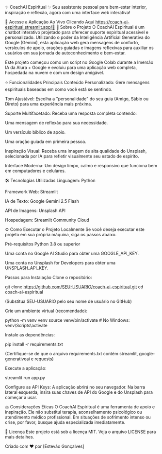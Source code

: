 ✨ CoachAI Espiritual ✨
Seu assistente pessoal para bem-estar interior, inspiração e reflexão, agora com uma interface web interativa!

🚀 Acesse a Aplicação Ao Vivo Clicando Aqui https://coach-ai-espiritual.streamlit.app/🚀
📖 Sobre o Projeto
O CoachAI Espiritual é um chatbot interativo projetado para oferecer suporte espiritual acessível e personalizado. Utilizando o poder da Inteligência Artificial Generativa do Google (Gemini), esta aplicação web gera mensagens de conforto, versículos de apoio, orações guiadas e imagens reflexivas para auxiliar os usuários em sua jornada de autoconhecimento e bem-estar.

Este projeto começou como um script no Google Colab durante a Imersão IA da Alura + Google e evoluiu para uma aplicação web completa, hospedada na nuvem e com um design amigável.

⭐ Funcionalidades Principais
Conteúdo Personalizado: Gere mensagens espirituais baseadas em como você está se sentindo.

Tom Ajustável: Escolha a "personalidade" do seu guia (Amigo, Sábio ou Direto) para uma experiência mais próxima.

Suporte Multifacetado: Receba uma resposta completa contendo:

Uma mensagem de reflexão para sua necessidade.

Um versículo bíblico de apoio.

Uma oração guiada em primeira pessoa.

Inspiração Visual: Receba uma imagem de alta qualidade do Unsplash, selecionada por IA para refletir visualmente seu estado de espírito.

Interface Moderna: Um design limpo, calmo e responsivo que funciona bem em computadores e celulares.

🛠️ Tecnologias Utilizadas
Linguagem: Python

Framework Web: Streamlit

IA de Texto: Google Gemini 2.5 Flash

API de Imagens: Unsplash API

Hospedagem: Streamlit Community Cloud

⚙️ Como Executar o Projeto Localmente
Se você deseja executar este projeto em sua própria máquina, siga os passos abaixo.

Pré-requisitos
Python 3.8 ou superior

Uma conta no Google AI Studio para obter uma GOOGLE_API_KEY.

Uma conta no Unsplash for Developers para obter uma UNSPLASH_API_KEY.

Passos para Instalação
Clone o repositório:

git clone https://github.com/SEU-USUARIO/coach-ai-espiritual.git
cd coach-ai-espiritual

(Substitua SEU-USUARIO pelo seu nome de usuário no GitHub)

Crie um ambiente virtual (recomendado):

python -m venv venv
source venv/bin/activate  # No Windows: venv\Scripts\activate

Instale as dependências:

pip install -r requirements.txt

(Certifique-se de que o arquivo requirements.txt contém streamlit, google-generativeai e requests)

Execute a aplicação:

streamlit run app.py

Configure as API Keys:
A aplicação abrirá no seu navegador. Na barra lateral esquerda, insira suas chaves de API do Google e do Unsplash para começar a usar.

⚖️ Considerações Éticas
O CoachAI Espiritual é uma ferramenta de apoio e inspiração. Ele não substitui terapia, aconselhamento psicológico ou atendimento médico profissional. Em situações de sofrimento intenso ou crise, por favor, busque ajuda especializada imediatamente.

📄 Licença
Este projeto está sob a licença MIT. Veja o arquivo LICENSE para mais detalhes.

Criado com ❤️ por [Estevão Gonçalves]
